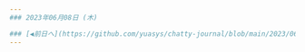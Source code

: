 ```yaml
---
### 2023年06月08日 (木)

### [◀️前日へ](https://github.com/yuasys/chatty-journal/blob/main/2023/06/2023-06-06.md)&emsp;&emsp;&emsp;&emsp;[翌日へ▶️](https://github.com/yuasys/chatty-journal/blob/main/2023/06/2023-06-09.md)
---
```

